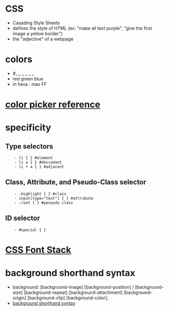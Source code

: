 # CSS 
- Casading Style Sheets 
- defines the style of HTML (ex: "make all text purple", "give the first image a yellow border") 
- the "adjective" of a webpage

# colors
- #_ _  _ _  _ _
-  red green blue
- in hexa : max FF
# [color picker reference](https://htmlcolorcodes.com/color-picker/)

# specificity
## Type selectors 
        - li { } #element 
        - li a { } #descedant 
        - li + a { } #adjacent 
## Class, Attribute, and Pseudo-Class selector
        - .Highlight { } #class  
        - input[type="text"] { } #attribute
        - :root { } #peseudo class
## ID selector
        - #special { }
# [CSS Font Stack](https://www.cssfontstack.com)

# background shorthand syntax
- background: [background-image] [background-position] / [background-size] [background-repeat] [background-attachment] [background-origin] [background-clip] [background-color];
- [background shorthand syntax](https://www.webfx.com/blog/web-design/responsive-background-image/)